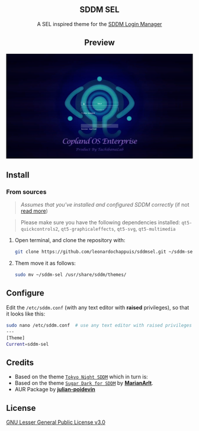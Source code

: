 <h2 align="center"> SDDM SEL</h2>

<p align=center>
A SEL inspired theme for the <a href="https://github.com/sddm/sddm">SDDM Login Manager</a>
</p>

<h2 align=center>Preview</h2>
<center>
<img src="./Previews/1.png" alt="preview-1">

</center>

## Install
### From sources
> _Assumes that you've installed and configured SDDM correctly_ (if not [read more](https://wiki.archlinux.org/title/SDDM))

>  Please make sure you have the following dependencies installed:
>  `qt5-quickcontrols2`, `qt5-graphicaleffects`, `qt5-svg`, `qt5-multimedia` 

1. Open terminal, and clone the repository with:

   ```sh
   git clone https://github.com/leonardochappuis/sddmsel.git ~/sddm-sel
   ```

2. Them move it as follows:

   ```sh
   sudo mv ~/sddm-sel /usr/share/sddm/themes/
   ```


## Configure

Edit the `/etc/sddm.conf` (with any text editor with **raised** privileges), so that it looks like this:

```sh
sudo nano /etc/sddm.conf  # use any text editor with raised privileges
---
[Theme]
Current=sddm-sel
   ```

## Credits

- Based on the theme [`Tokyo Night SDDM`](https://github.com/rototrash/tokyo-night-sddm.git) which in turn
is:
- Based on the theme [`Sugar Dark for SDDM`](https://github.com/MarianArlt/sddm-sugar-dark) by [**MarianArlt**](https://github.com/MarianArlt).
- AUR Package by [**julian-poidevin**](https://github.com/julian-poidevin)

## License

[GNU Lesser General Public License v3.0](LICENSE)
